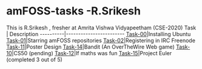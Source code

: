 # amFOSS-tasks -R.Srikesh
This is R.Srikesh , fresher at Amrita Vishwa Vidyapeetham (CSE-2020)
Task      |       Description
----------|------------------------
[Task-00](https://github.com/srikesh316/amfoss-tasks/tree/master/Task-0)|Installing Ubuntu
[Task-01](https://github.com/srikesh316/amfoss-tasks/tree/master/task-1)|Starring amFOSS repositories
[Task-02](https://github.com/srikesh316/amfoss-tasks/tree/master/task-2)|Registering in IRC Freenode
[Task-11](https://github.com/srikesh316/amfoss-tasks/tree/master/task-11)|Poster Design
[Task-14](https://github.com/srikesh316/amfoss-tasks/tree/master/task-14)|Bandit (An OverTheWire Web game)
[Task-10](https://github.com/srikesh316/amfoss-tasks/tree/master/task-10)|CS50 (pending)
[Task-12](https://github.com/r-srikesh/amfoss-tasks/tree/master/task-12)|If maths was fun
[Task-15](https://github.com/r-srikesh/amfoss-tasks/tree/master/task-15)|Project Euler (completed 3 out of 5)
